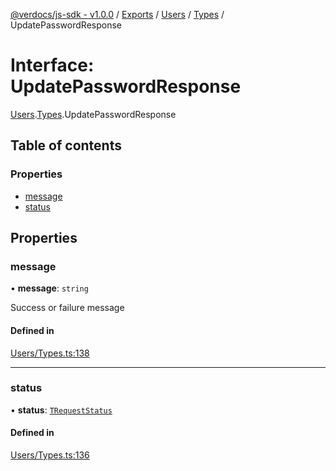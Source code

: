 [@verdocs/js-sdk - v1.0.0](../README.md) / [Exports](../modules.md) / [Users](../modules/Users.md) / [Types](../modules/Users.Types.md) / UpdatePasswordResponse

# Interface: UpdatePasswordResponse

[Users](../modules/Users.md).[Types](../modules/Users.Types.md).UpdatePasswordResponse

## Table of contents

### Properties

- [message](Users.Types.UpdatePasswordResponse.md#message)
- [status](Users.Types.UpdatePasswordResponse.md#status)

## Properties

### message

• **message**: `string`

Success or failure message

#### Defined in

[Users/Types.ts:138](https://github.com/Verdocs/js-sdk/blob/4c3fec6/src/Users/Types.ts#L138)

___

### status

• **status**: [`TRequestStatus`](../modules/HTTP.Types.md#trequeststatus)

#### Defined in

[Users/Types.ts:136](https://github.com/Verdocs/js-sdk/blob/4c3fec6/src/Users/Types.ts#L136)

